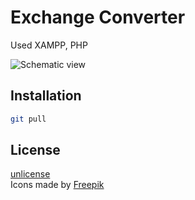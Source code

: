 # Exchange Converter

Used XAMPP, PHP

![Schematic view](https://github.com/zxc4174/exechange-converter/master/img/example_image.png)

## Installation

```bash
git pull
```

## License

[unlicense](https://choosealicense.com/licenses/unlicense/) \
Icons made by [Freepik](https://www.flaticon.com/authors/freepik/)
